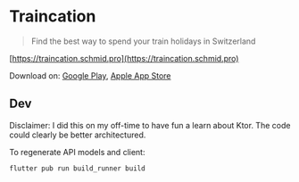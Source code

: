 # Traincation

> Find the best way to spend your train holidays in Switzerland

[https://traincation.schmid.pro](https://traincation.schmid.pro)

Download on:
[Google Play](https://play.google.com/store/apps/details?id=pro.schmid.traincation),
[Apple App Store](https://apps.apple.com/us/app/traincation/id1518403023?uo=4)


## Dev

Disclaimer: I did this on my off-time to have fun a learn about Ktor. The code could clearly be better architectured.

To regenerate API models and client:

```shell
flutter pub run build_runner build
```
